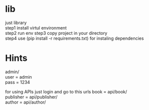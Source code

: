 # lib
just library  
step1 install virtul environment   
step2 run env 
step3 copy project in your directory  
step4 use (pip install -r requirements.txt) for instaling dependencies  

# Hints  
admin/  
user = admin  
pass = 1234 

for using APIs just login and go to this urls 
book = api/book/  
publisher = api/publisher/  
author = api/author/  

